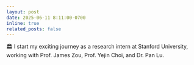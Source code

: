 ```yaml
---
layout: post
date: 2025-06-11 8:11:00-0700
inline: true
related_posts: false
---
```


🏛️ I start my exciting journey as a research intern at Stanford University, working with Prof. James Zou, Prof. Yejin Choi, and Dr. Pan Lu.
